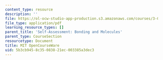 ```yaml
---
content_type: resource
description: ''
file: https://ol-ocw-studio-app-production.s3.amazonaws.com/courses/3-091sc-introduction-to-solid-state-chemistry-fall-2010/5b3cb9458c35083821ec003385a3dec3_MIT3_091SCF10Exam_2_Prob_5b_300k.pdf
file_type: application/pdf
learning_resource_types: []
parent_title: 'Self-Assessment: Bonding and Molecules'
parent_type: CourseSection
resourcetype: Document
title: MIT OpenCourseWare
uid: 5b3cb945-8c35-0838-21ec-003385a3dec3
---
```

